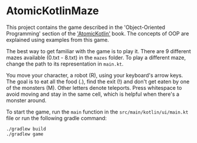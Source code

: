 # AtomicKotlinMaze

This project contains the game described in
the 'Object-Oriented Programming' section of the ['AtomicKotlin'](http://atomickotlin.com) book.
The concepts of OOP are explained using examples from this game.

The best way to get familiar with the game is to play it. 
There are 9 different mazes available (0.txt - 8.txt) in the `mazes` folder.
To play a different maze, change the path to its representation in `main.kt`.

You move your character, a robot (R), using your keyboard's arrow keys.
The goal is to eat all the food (.), find the exit (!) and don't get eaten by one of the monsters (M). Other letters denote teleports.
Press whitespace to avoid moving and stay in the same cell, which is helpful when there's a monster around.

To start the game, run the `main` function in the `src/main/kotlin/ui/main.kt` file
or run the following gradle command:

```
./gradlew build
./gradlew game
``` 
